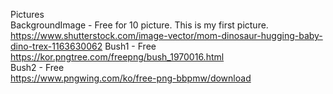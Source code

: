 Pictures   
BackgroundImage - Free for 10 picture. This is my first picture.   
https://www.shutterstock.com/image-vector/mom-dinosaur-hugging-baby-dino-trex-1163630062
Bush1 - Free   
https://kor.pngtree.com/freepng/bush_1970016.html   
Bush2 - Free   
https://www.pngwing.com/ko/free-png-bbpmw/download   
